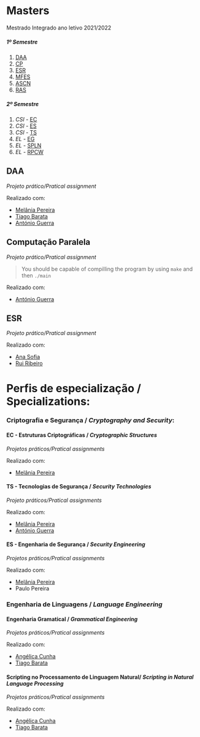 # Masters
Mestrado Integrado ano letivo 2021/2022

##### 1º Semestre

1. [DAA](https://github.com/mishlawi/Masters/tree/main/DAA)
2. [CP](https://github.com/mishlawi/Masters/tree/main/CP)
3. [ESR](https://github.com/mishlawi/Masters/tree/main/ESR)
4. [MFES](https://github.com/mishlawi/Masters/tree/main/MFES)
5. [ASCN](https://github.com/mishlawi/Masters/tree/main/ASCN)
6. [RAS](https://github.com/mishlawi/Masters/tree/main/RAS)

##### 2º Semestre

1. *CSI* - [EC](https://github.com/mishlawi/Masters/tree/main/EC)
2. *CSI* - [ES](https://github.com/mishlawi/Masters/tree/main/ES)
3. *CSI* - [TS](https://github.com/mishlawi/Masters/tree/main/TS)
4. *EL* - [EG](https://github.com/mishlawi/Masters/tree/main/EG)
5. *EL* - [SPLN](https://github.com/mishlawi/Masters/tree/main/SPLN)
6. *EL* - [RPCW](https://github.com/mishlawi/Masters/tree/main/RPCW)

## DAA

_Projeto prático/Pratical assignment_

Realizado com:
* [Melânia Pereira](https://github.com/melpereira7)
* [Tiago Barata](https://github.com/tiagomqbarata)
* [António Guerra](https://github.com/ribontone)

## Computação Paralela
_Projeto prático/Pratical assignment_

> You should be capable of compilling the program by using `make` and then `./main`

Realizado com:
* [António Guerra](https://github.com/ribontone)


## ESR 
_Projeto prático/Pratical assignment_

Realizado com:
* [Ana Sofia](https://github.com/anasofiagif)
* [Rui Ribeiro](https://github.com/ruiasribeiro)


# Perfis de especialização / Specializations:

### **Criptografia e Segurança** / **_Cryptography and Security_**:

#### EC - Estruturas Criptográficas / *Cryptographic Structures*
_Projetos práticos/Pratical assignments_

Realizado com:
* [Melânia Pereira](https://github.com/melpereira7)


#### TS - Tecnologias de Segurança / *Security Technologies*
_Projeto práticos/Pratical assignments_

Realizado com:
* [Melânia Pereira](https://github.com/melpereira7)
* [António Guerra](https://github.com/ribontone)

#### ES - Engenharia de Segurança / *Security Engineering*
_Projetos práticos/Pratical assignments_

Realizado com:
* [Melânia Pereira](https://github.com/melpereira7)
* Paulo Pereira

### **Engenharia de Linguagens** / **_Language Engineering_** 


#### Engenharia Gramatical / *Grammatical Engineering*
_Projetos práticos/Pratical assignments_

Realizado com:
* [Angélica Cunha](https://github.com/angelicasc22)
* [Tiago Barata](https://github.com/tiagomqbarata)

#### Scripting no Processamento de Linguagem Natural/ *Scripting in Natural Language Processing*
_Projetos práticos/Pratical assignments_

Realizado com:
* [Angélica Cunha](https://github.com/angelicasc22)
* [Tiago Barata](https://github.com/tiagomqbarata)


